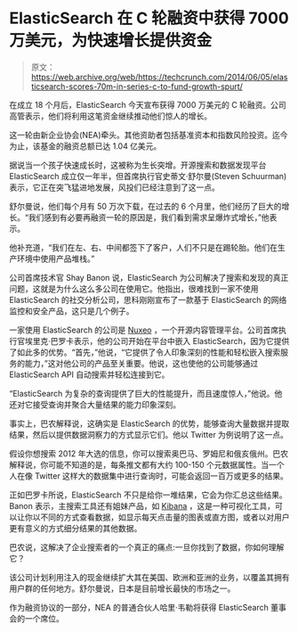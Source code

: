 # ElasticSearch 在 C 轮融资中获得 7000 万美元，为快速增长提供资金

> 原文：<https://web.archive.org/web/https://techcrunch.com/2014/06/05/elasticsearch-scores-70m-in-series-c-to-fund-growth-spurt/>

在成立 18 个月后，ElasticSearch 今天宣布获得 7000 万美元的 C 轮融资。公司高管表示，他们将利用这笔资金继续推动他们惊人的增长。

这一轮由新企业协会(NEA)牵头。其他资助者包括基准资本和指数风险投资。迄今为止，该基金的融资总额已达 1.04 亿美元。

据说当一个孩子快速成长时，这被称为生长突增。开源搜索和数据发现平台 ElasticSearch 成立仅一年半，但首席执行官史蒂文·舒尔曼(Steven Schuurman)表示，它正在突飞猛进地发展，风投们已经注意到了这一点。

舒尔曼说，他们每个月有 50 万次下载，在过去的 6 个月里，他们经历了巨大的增长。“我们感到有必要再融资一轮的原因是，我们看到需求呈爆炸式增长，”他表示。

他补充道，“我们在左、右、中间都签下了客户，人们不只是在踢轮胎。他们在生产环境中使用产品堆栈。”

公司首席技术官 Shay Banon 说，ElasticSearch 为公司解决了搜索和发现的真正问题，这就是为什么这么多公司在使用它。他指出，很难找到一家不使用 ElasticSearch 的社交分析公司，思科刚刚宣布了一款基于 ElasticSearch 的网络监控和安全产品，这只是几个例子。

一家使用 ElasticSearch 的公司是 [Nuxeo](https://web.archive.org/web/20230319215653/http://www.nuxeo.com/) ，一个开源内容管理平台。公司首席执行官埃里克·巴罗卡表示，他的公司开始在平台中嵌入 ElasticSearch，因为它提供了如此多的优势。“首先，”他说，“它提供了令人印象深刻的性能和轻松嵌入搜索服务的能力，”这对他公司的产品至关重要。他说，这也使他的公司能够通过 ElasticSearch API 自动搜索并轻松连接到它。

“ElasticSearch 为复杂的查询提供了巨大的性能提升，而且速度惊人，”他说。他还对它接受查询并聚合大量结果的能力印象深刻。

事实上，巴农解释说，这确实是 ElasticSearch 的优势，能够查询大量数据并提取结果，然后以提供数据洞察力的方式显示它们。他以 Twitter 为例说明了这一点。

假设你想搜索 2012 年大选的信息，你可以搜索奥巴马、罗姆尼和俄亥俄州。巴农解释说，你可能不知道的是，每条推文都有大约 100-150 个元数据属性。当一个人在像 Twitter 这样大的数据集中进行查询时，可能会返回一百万或更多的结果。

正如巴罗卡所说，ElasticSearch 不只是给你一堆结果，它会为你汇总这些结果。Banon 表示，主搜索工具还有姐妹产品，如 [Kibana](https://web.archive.org/web/20230319215653/http://www.elasticsearch.org/overview/kibana/) ，这是一种可视化工具，可以让你以不同的方式查看数据，如显示每天点击量的图表或直方图，或者以对用户更有意义的方式细分结果的其他数据。

巴农说，这解决了企业搜索者的一个真正的痛点:一旦你找到了数据，你如何理解它？

该公司计划利用注入的现金继续扩大其在美国、欧洲和亚洲的业务，以覆盖其拥有用户群的任何地方。舒尔曼说，日本是目前增长最快的市场之一。

作为融资协议的一部分，NEA 的普通合伙人哈里·韦勒将获得 ElasticSearch 董事会的一个席位。